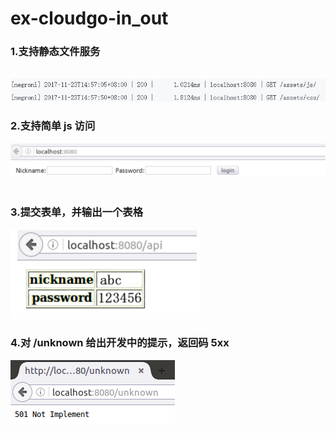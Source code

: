 # ex-cloudgo-in_out

### 1.支持静态文件服务
 
![image](https://github.com/lqAsuna/ex-cloudgo-in_out/blob/master/image/res_0.png)

### 2.支持简单 js 访问

![image](https://github.com/lqAsuna/ex-cloudgo-in_out/blob/master/image/res_1.png)
 
### 3.提交表单，并输出一个表格

![image](https://github.com/lqAsuna/ex-cloudgo-in_out/blob/master/image/res_2.png)

### 4.对 /unknown 给出开发中的提示，返回码 5xx

![image](https://github.com/lqAsuna/ex-cloudgo-in_out/blob/master/image/res_3.png)
